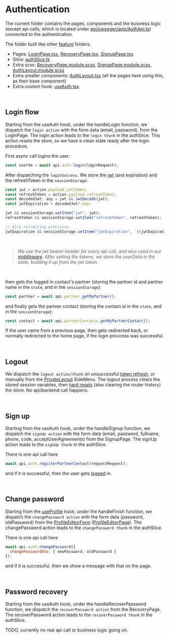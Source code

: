 # Authentication

The current folder contains the pages, components and the business logic (except api calls, which is located under [api/swagger/apis/AuthApi.ts](../../api/swagger/apis/AuthApi.ts)) connected to the authentication.

The folder built like other [feature](../README.md) folders:

- Pages: [LoginPage.tsx](LoginPage.tsx), [RecoveryPage.tsx](RecoveryPage.tsx), [SignupPage.tsx](SignupPage.tsx)
- Slice: [authSlice.ts](authSlice.ts)
- Extra scss: [RecoveryPage.module.scss](RecoveryPage.module.scss), [SignupPage.module.scss](SignupPage.module.scss), [AuthLayout.module.scss](components/AuthLayout.module.scss)
- Extra smaller components: [AuthLayout.tsx](components/AuthLayout.tsx) (all the pages here using this, as their base component)
- Extra custom hook: [useAuth.tsx](useAuth.tsx)

</br>

## Login flow

Starting from the useAuth hook, under the handleLogin function, we dispatch the `login action` with the form data (email, password), from the LoginPage.
The login action leads to the `login thunk` in the authSlice. This action resets the store, so we have a clean state ready after the login procedure.

First async call logins the user:

```js
const userVm = await api.auth.login(loginRequest);
```

After dispatching the `loginSuccess`.
We store the [jwt](https://jwt.io/) (and expiration) and the refreshToken in the `sessionStorage`:

```js
const jwt = action.payload.jwtToken;
const refreshToken = action.payload.refreshToken;
const decodedJwt: any = jwt && JwtDecode(jwt);
const jwtExpiration = decodedJwt?.exp;

jwt && sessionStorage.setItem("jwt", jwt);
refreshToken && sessionStorage.setItem("refreshToken", refreshToken);

// Also correcting precision.
jwtExpiration && sessionStorage.setItem("jwtExpiration", `${jwtExpiration}000`);
```

</br>

> _We use the jwt bearer header for every api call, and also used in our [middleware](../../middlewares/signalR). After setting the tokens, we store the userData in the state, building it up from the jwt token._

</br>

then gets the logged in contact's partner (storing the partner id and partner name in the `state`, and in the `sessionStorage`):

```js
const partner = await api.partner.getMyPartner();
```

and finally gets the partner contact (storing the contact id in the `state`, and in the `sessionStorage`):

```js
const contact = await api.partnerContacts.getMyPartnerContact();
```

If the user came from a previous page, then gets redirected back, or normally redirected to the home page, if the login proccess was successful.

</br>

## Logout

We dispatch the `logout action/thunk` on unsuccessful [token refresh](../../api/configApiMiddleware.ts), or manually from the [PrivateLayout](../../components/layout/PrivateLayout.tsx) SideMenu. The logout process clears the stored session variables, then [hard resets](../../app/storeUtils.ts) (also clearing the router history) the store.
No api/backend call happens.

</br>

## Sign up

Starting from the useAuth hook, under the handleSignup function, we dispatch the `signUp action` with the form data (email, password, fullname, phone, code, acceptUserAgreements) from the SignupPage. The signUp action leads to the `signUp thunk` in the authSlice.

There is one api call here

```js
await api.auth.registerPartnerContact(requestRequest);
```

and if it is successful, then the user gets [logged](#login-flow) in.

</br>

## Change password

Starting from the [useProfile](../profile/useProfile.ts) hook, under the handleFinish function, we dispatch the `changePassword action` with the form data (password, oldPassword) from the [ProfileEditorForm](../profile/ProfileEditorForm.tsx) ([ProfileEditorPage](../profile/ProfileEditorPage.tsx)). The changePassword action leads to the `changePassword thunk` in the authSlice.

There is one api call here

```js
await api.auth.changePassword({
  changePasswordDto: { newPassword, oldPassword }
});
```

and if it is successful, then we show a message with that on the page.

</br>

## Password recovery

Starting from the useAuth hook, under the handleRecoverPassword function, we dispatch the `recoverPassword action` from the RecoveryPage. The recoverPassword action leads to the `recoverPassword thunk` in the authSlice.

TODO, currently no real api call or business logic going on.

